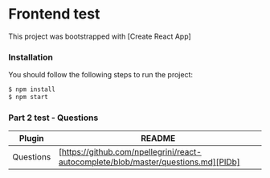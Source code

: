 # Frontend test

This project was bootstrapped with [Create React App]



### Installation

You should follow the following steps to run the project:

```sh
$ npm install 
$ npm start
```
### Part 2 test - Questions


| Plugin | README |
| ------ | ------ |
| Questions | [https://github.com/npellegrini/react-autocomplete/blob/master/questions.md][PlDb] |